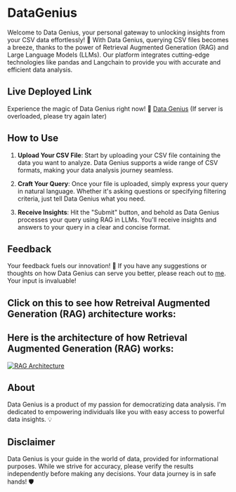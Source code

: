 # DataGenius

Welcome to Data Genius, your personal gateway to unlocking insights from your CSV data effortlessly! 🚀 With Data Genius, querying CSV files becomes a breeze, thanks to the power of Retrieval Augmented Generation (RAG) and Large Language Models (LLMs). Our platform integrates cutting-edge technologies like pandas and Langchain to provide you with accurate and efficient data analysis.

## Live Deployed Link

Experience the magic of Data Genius right now! 🔗 [Data Genius](https://data-genius-4e11aea6a361.herokuapp.com) (If server is overloaded, please try again later)

## How to Use

1. **Upload Your CSV File**: Start by uploading your CSV file containing the data you want to analyze. Data Genius supports a wide range of CSV formats, making your data analysis journey seamless.

2. **Craft Your Query**: Once your file is uploaded, simply express your query in natural language. Whether it's asking questions or specifying filtering criteria, just tell Data Genius what you need.

3. **Receive Insights**: Hit the "Submit" button, and behold as Data Genius processes your query using RAG in LLMs. You'll receive insights and answers to your query in a clear and concise format.

## Feedback

Your feedback fuels our innovation! 🚀 If you have any suggestions or thoughts on how Data Genius can serve you better, please reach out to [me](mailto:i6khan@uwaterloo.ca). Your input is invaluable!

## Click on this to see how Retreival Augmented Generation (RAG) architecture works:

## Here is the architecture of how Retrieval Augmented Generation (RAG) works:

[![RAG Architecture](https://truera.com/wp-content/uploads/2021/03/What-is-Retrieval-Augmented-Generation-RAG-for-LLMs.png)](https://truera.com/ai-quality-education/generative-ai-rags/what-is-retrieval-augmented-generation-rag-for-llms)

## About

Data Genius is a product of my passion for democratizing data analysis. I'm dedicated to empowering individuals like you with easy access to powerful data insights. 💡

## Disclaimer

Data Genius is your guide in the world of data, provided for informational purposes. While we strive for accuracy, please verify the results independently before making any decisions. Your data journey is in safe hands! 🛡️
